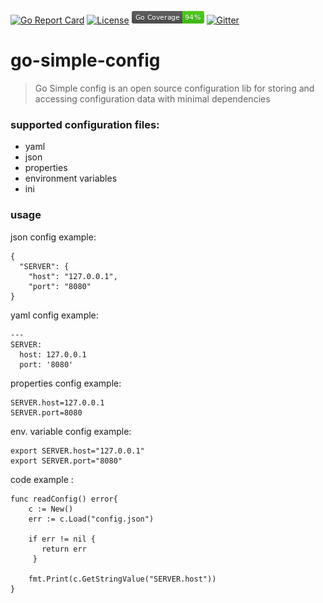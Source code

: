 [![Go Report Card](https://goreportcard.com/badge/github.com/chen-keinan/go-simple-config)](https://goreportcard.com/report/github.com/chen-keinan/go-simple-config)
[![License](https://img.shields.io/badge/License-Apache%202.0-blue.svg)](https://github.com/chen-keinan/go-simple-config/blob/master/LICENSE)
<img src="./pkg/img/coverage_badge.png" alt="test coverage badge">
[![Gitter](https://badges.gitter.im/beacon-sec/community.svg)](https://gitter.im/beacon-sec/community?utm_source=badge&utm_medium=badge&utm_campaign=pr-badge)
# go-simple-config
> Go Simple config is an open source configuration lib for storing and accessing configuration data with minimal dependencies
>

### supported configuration files:

- yaml
- json
- properties
- environment variables
- ini

### usage 
json config example:

```
{
  "SERVER": {
    "host": "127.0.0.1",
    "port": "8080"
}
```
yaml config example:

```
---
SERVER:
  host: 127.0.0.1
  port: '8080'
```

properties config example:

```
SERVER.host=127.0.0.1
SERVER.port=8080
```

env. variable config example:

```
export SERVER.host="127.0.0.1"
export SERVER.port="8080"
```

code example :
```
func readConfig() error{
    c := New()
    err := c.Load("config.json")
    
    if err != nil {
       return err
     }	 
     
    fmt.Print(c.GetStringValue("SERVER.host"))
}
```
